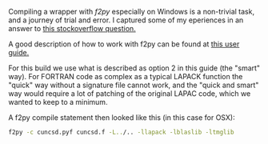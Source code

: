 Compiling a wrapper with *f2py* especially on Windows is a non-trivial task, and a journey of trial and error.  I captured some of my eperiences in an answer to [this stockoverflow question.](https://goo.gl/xir12b)

A good description of how to work with f2py can be found at [this user guide.](https://sysbio.ioc.ee/projects/f2py2e/usersguide)

For this build we use what is described as option 2 in this guide (the "smart" way). For FORTRAN code as complex as a typical LAPACK function the "quick" way without a signature file cannot work, and the "quick and smart" way would require a lot of patching of the original LAPAC code, which we wanted to keep to a minimum. 

A f2py compile statement then looked like this (in this case for OSX):
```bash
f2py -c cuncsd.pyf cuncsd.f -L../.. -llapack -lblaslib -ltmglib 
```
